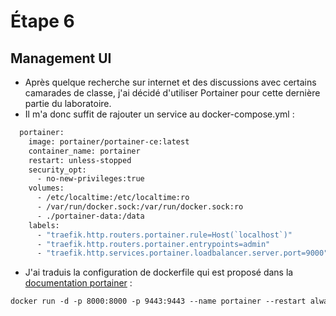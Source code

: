 # Étape 6
## Management UI
* Après quelque recherche sur internet et des discussions avec certains camarades de classe, j'ai décidé d'utiliser Portainer pour cette dernière partie du laboratoire.
* Il m'a donc suffit de rajouter un service au docker-compose.yml :
```dockerfile
  portainer:
    image: portainer/portainer-ce:latest
    container_name: portainer
    restart: unless-stopped
    security_opt:
      - no-new-privileges:true
    volumes:
      - /etc/localtime:/etc/localtime:ro
      - /var/run/docker.sock:/var/run/docker.sock:ro
      - ./portainer-data:/data
    labels:
      - "traefik.http.routers.portainer.rule=Host(`localhost`)"
      - "traefik.http.routers.portainer.entrypoints=admin"
      - "traefik.http.services.portainer.loadbalancer.server.port=9000"
```
* J'ai traduis la configuration de dockerfile qui est proposé dans la [documentation portainer](https://docs.portainer.io/start/install/server/docker/wcs) :
```dockerfile
docker run -d -p 8000:8000 -p 9443:9443 --name portainer --restart always -v \\.\pipe\docker_engine:\\.\pipe\docker_engine -v portainer_data:C:\data portainer/portainer-ce:latest
```